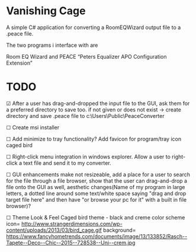 # Vanishing Cage
A simple C# application for converting a RoomEQWizard output file to a .peace file. 

The two programs i interface with are 

Room EQ Wizard and PEACE “Peters Equalizer APO Configuration Extension”


# TODO
☑ After a user has drag-and-dropped the input file to the GUI, ask them for a preferred directory to save too.
    if not given or does not exist -> create directory and save .peace file to c:\Users\Public\PeaceConverter 

☐ Create msi installer

☐ Add minimize to tray functionality?
    Add favicon for program/tray icon caged bird
    
☐ Right-click menu integration in windows explorer.
    Allow a user to right-click a text file and send it to my converter.
    
☐ GUI enhancements
    make not resizeable, add a place for a user to search for the file through a file browser, show that the user can     drag-and-drop a file onto the GUI as well, aesthetic changes(Name of my program in large letters, a dotted line     around some text/white space saying "drag and drop target file here" and then have "or browse your pc for it" with a     built in file browser)?

 ☐ Theme Look & Feel
Caged bird theme - black and creme color scheme
icon= http://www.strangerdimensions.com/wp-content/uploads/2013/03/bird_cage.gif 
background= https://www.fancyhometrends.com/documents/image/13/133852/Rasch--Tapete--Deco--Chic--2015--728538--Uni--crem.jpg


    



